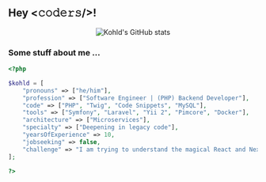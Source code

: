 ## Hey <𝚌𝚘𝚍𝚎𝚛𝚜/>!

<p align="center">
  <picture>
    <img src="https://github-readme-stats.vercel.app/api?username=kohld&rank_icon=github&show_icons=true&cache_seconds=21600&theme=github_dark&border_color=3d444d" alt="Kohld's GitHub stats">
  </picture>
</p>

### Some stuff about me ...

```php
<?php

$kohld = [
    "pronouns" => ["he/him"],
    "profession" => ["Software Engineer | (PHP) Backend Developer"],
    "code" => ["PHP", "Twig", "Code Snippets", "MySQL"],
    "tools" => ["Symfony", "Laravel", "Yii 2", "Pimcore", "Docker"],
    "architecture" => ["Microservices"],
    "specialty" => ["Deepening in legacy code"],
    "yearsOfExperience" => 10,
    "jobseeking" => false,
    "challenge" => "I am trying to understand the magical React and Next.js"
];

?>
```
